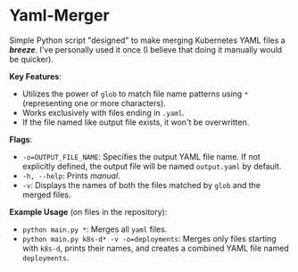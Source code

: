 #
# Yaml-Merger

Simple Python script "designed" to make merging Kubernetes YAML files a ***breeze***. I've personally used it once (I believe that doing it manually would be quicker).

**Key Features**:
- Utilizes the power of `glob` to match file name patterns using `*` (representing one or more characters).
- Works exclusively with files ending in `.yaml`.
- If the file named like output file exists, it won't be overwritten.

**Flags**:
- `-o=OUTPUT_FILE_NAME`: Specifies the output YAML file name. If not explicitly defined, the output file will be named `output.yaml` by default.
- `-h, --help`: Prints *manual*.
- `-v`: Displays the names of both the files matched by `glob` and the merged files.

**Example Usage** (on files in the repository):
- `python main.py *`: Merges all `yaml` files.
- `python main.py k8s-d* -v -o=deployments`: Merges only files starting with `k8s-d`, prints their names, and creates a combined YAML file named `deployments`.

